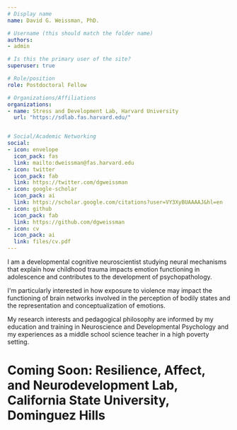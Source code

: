 ```yaml
---
# Display name
name: David G. Weissman, PhD.

# Username (this should match the folder name)
authors:
- admin

# Is this the primary user of the site?
superuser: true

# Role/position
role: Postdoctoral Fellow

# Organizations/Affiliations
organizations:
- name: Stress and Development Lab, Harvard University
  url: "https://sdlab.fas.harvard.edu/"


# Social/Academic Networking
social:
- icon: envelope
  icon_pack: fas
  link: mailto:dweissman@fas.harvard.edu
- icon: twitter
  icon_pack: fab
  link: https://twitter.com/dgweissman
- icon: google-scholar
  icon_pack: ai
  link: https://scholar.google.com/citations?user=VY3XyBUAAAAJ&hl=en
- icon: github
  icon_pack: fab
  link: https://github.com/dgweissman
- icon: cv
  icon_pack: ai
  link: files/cv.pdf
---
```

I am a developmental cognitive neuroscientist studying neural mechanisms that explain how childhood trauma impacts emotion functioning in adolescence and contributes to the development of psychopathology. 

I'm particularly interested in how exposure to violence may impact the functioning of brain networks involved in the perception of bodily states and the representation and conceptualization of emotions.

My research interests and pedagogical philosophy are informed by my education and training in Neuroscience and Developmental Psychology and my experiences as a middle school science teacher in a high poverty setting.

# Coming Soon: Resilience, Affect, and Neurodevelopment Lab, California State University, Dominguez Hills
